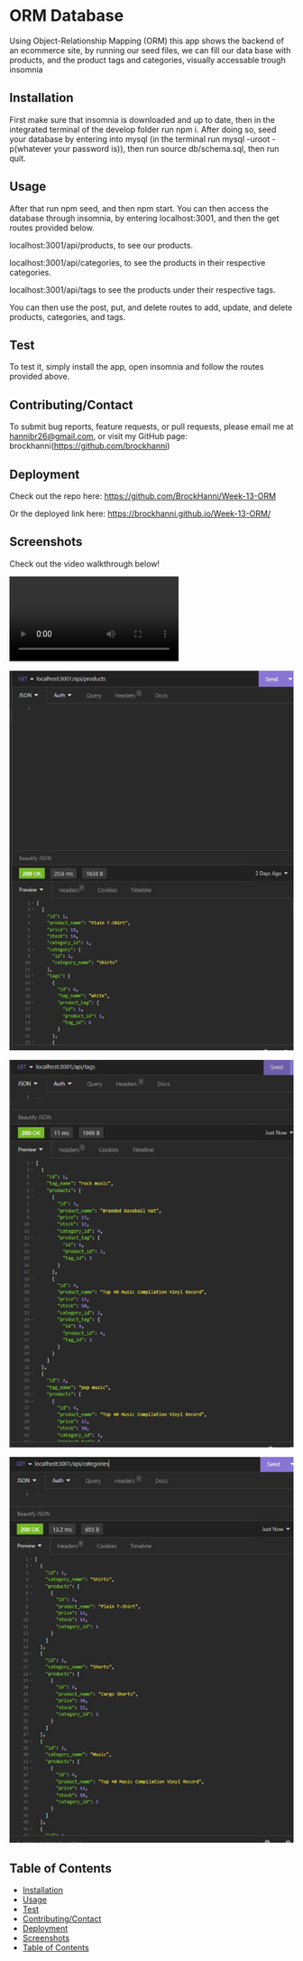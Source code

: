 # ORM Database

Using Object-Relationship Mapping (ORM) this app shows the backend of an ecommerce site, by running our seed files, we can fill our data base with products, and the product tags and categories, visually accessable trough insomnia

## Installation

First make sure that insomnia is downloaded and up to date, then in the integrated terminal of the develop folder run npm i. After doing so, seed your database by entering into mysql (in the terminal run mysql -uroot -p(whatever your password is)), then run source db/schema.sql, then run quit.

## Usage

After that run npm seed, and then npm start. You can then access the database through insomnia, by entering localhost:3001, and then the get routes provided below. 

localhost:3001/api/products, to see our products.

localhost:3001/api/categories, to see the products in their respective categories.

localhost:3001/api/tags to see the products under their respective tags.

You can then use the post, put, and delete routes to add, update, and delete products, categories, and tags.

## Test

To test it, simply install the app, open insomnia and follow the routes provided above.

## Contributing/Contact

To submit bug reports, feature requests, or pull requests, please email me at hannibr26@gmail.com, or visit my GitHub page: brockhanni(https://github.com/brockhanni)

## Deployment

Check out the repo here: https://github.com/BrockHanni/Week-13-ORM

Or the deployed link here: https://brockhanni.github.io/Week-13-ORM/

## Screenshots

Check out the video walkthrough below!

<video src="Develop/images/ORM%20Walkthrough.mp4" controls title="Walkthrough"></video>

![Products](Develop/images/products.jpg)

![Tags](Develop/images/tags.jpg)

![Categories](Develop/images/categories.jpg)

## Table of Contents
- [Installation](#installation)
- [Usage](#usage)
- [Test](#test)
- [Contributing/Contact](#contributing/Contact)
- [Deployment](#deployment)
- [Screenshots](#screenshots)
- [Table of Contents](#table-of-contents)

